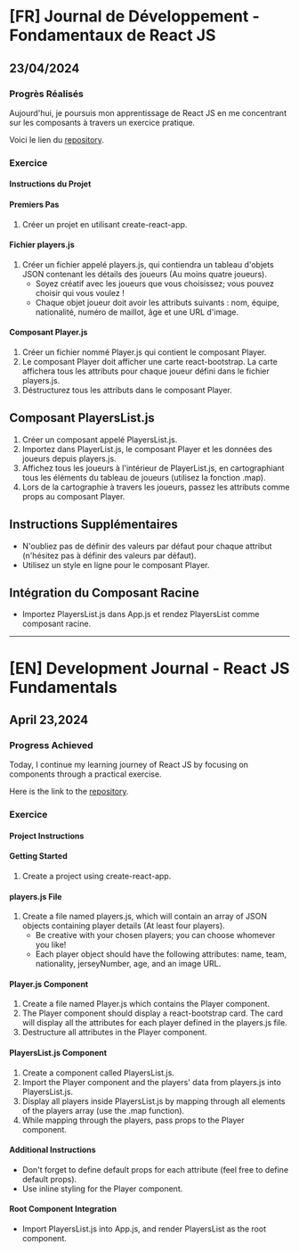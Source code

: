 # [FR] Journal de Développement - Fondamentaux de React JS

## 23/04/2024

### Progrès Réalisés

Aujourd'hui, je poursuis mon apprentissage de React JS en me concentrant sur les composants à travers un exercice pratique.

Voici le lien du [repository](https://github.com/Paul-Uchenna/Checkpoints/tree/main/chechpoint%20React%20JS/checkpoint2-react).

### Exercice

#### Instructions du Projet

#### Premiers Pas

1. Créer un projet en utilisant create-react-app.

#### Fichier players.js

1. Créer un fichier appelé players.js, qui contiendra un tableau d'objets JSON contenant les détails des joueurs (Au moins quatre joueurs).
   - Soyez créatif avec les joueurs que vous choisissez; vous pouvez choisir qui vous voulez !
   - Chaque objet joueur doit avoir les attributs suivants : nom, équipe, nationalité, numéro de maillot, âge et une URL d'image.

#### Composant Player.js

1. Créer un fichier nommé Player.js qui contient le composant Player.
2. Le composant Player doit afficher une carte react-bootstrap. La carte affichera tous les attributs pour chaque joueur défini dans le fichier players.js.
3. Déstructurez tous les attributs dans le composant Player.

## Composant PlayersList.js

1. Créer un composant appelé PlayersList.js.
2. Importez dans PlayerList.js, le composant Player et les données des joueurs depuis players.js.
3. Affichez tous les joueurs à l'intérieur de PlayerList.js, en cartographiant tous les éléments du tableau de joueurs (utilisez la fonction .map).
4. Lors de la cartographie à travers les joueurs, passez les attributs comme props au composant Player.

## Instructions Supplémentaires

- N'oubliez pas de définir des valeurs par défaut pour chaque attribut (n'hésitez pas à définir des valeurs par défaut).
- Utilisez un style en ligne pour le composant Player.

## Intégration du Composant Racine

- Importez PlayersList.js dans App.js et rendez PlayersList comme composant racine.

---

# [EN] Development Journal - React JS Fundamentals

## April 23,2024

### Progress Achieved

Today, I continue my learning journey of React JS by focusing on components through a practical exercise.

Here is the link to the [repository](https://github.com/Paul-Uchenna/Checkpoints/tree/main/chechpoint%20React%20JS/checkpoint2-react).

### Exercice

#### Project Instructions

#### Getting Started

1. Create a project using create-react-app.

#### players.js File

1. Create a file named players.js, which will contain an array of JSON objects containing player details (At least four players).
   - Be creative with your chosen players; you can choose whomever you like!
   - Each player object should have the following attributes: name, team, nationality, jerseyNumber, age, and an image URL.

#### Player.js Component

1. Create a file named Player.js which contains the Player component.
2. The Player component should display a react-bootstrap card. The card will display all the attributes for each player defined in the players.js file.
3. Destructure all attributes in the Player component.

#### PlayersList.js Component

1. Create a component called PlayersList.js.
2. Import the Player component and the players' data from players.js into PlayersList.js.
3. Display all players inside PlayersList.js by mapping through all elements of the players array (use the .map function).
4. While mapping through the players, pass props to the Player component.

#### Additional Instructions

- Don't forget to define default props for each attribute (feel free to define default props).
- Use inline styling for the Player component.

#### Root Component Integration

- Import PlayersList.js into App.js, and render PlayersList as the root component.
